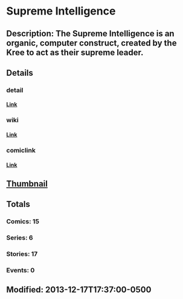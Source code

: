 # Supreme Intelligence
## Description: The Supreme Intelligence is an organic, computer construct, created by the Kree to act as their supreme leader.
## Details
### detail
#### [Link](http://marvel.com/characters/2265/supreme_intelligence?utm_campaign=apiRef&utm_source=225578a89fc76f3d20fbffda5d17a88d)
### wiki
#### [Link](http://marvel.com/universe/Supreme_Intelligence?utm_campaign=apiRef&utm_source=225578a89fc76f3d20fbffda5d17a88d)
### comiclink
#### [Link](http://marvel.com/comics/characters/1011160/supreme_intelligence?utm_campaign=apiRef&utm_source=225578a89fc76f3d20fbffda5d17a88d)
## [Thumbnail](http://i.annihil.us/u/prod/marvel/i/mg/b/40/52b0d1eb0ca73.jpg)
## Totals
### Comics: 15
### Series: 6
### Stories: 17
### Events: 0
## Modified: 2013-12-17T17:37:00-0500